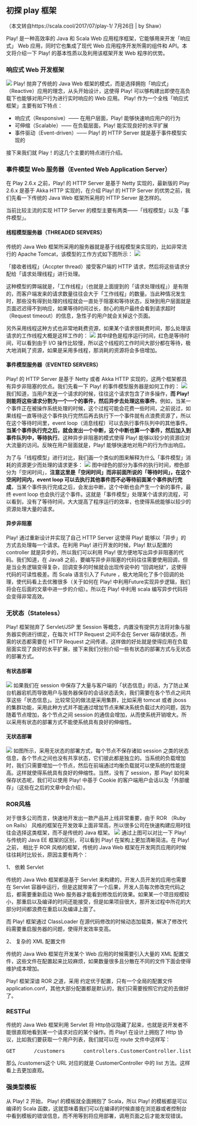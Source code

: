 ## 初探 play 框架
（本文转自https://scala.cool/2017/07/play-1/ 7月26日  | by Shaw）

Play! 是一种高效率的 Java 和 Scala Web 应用程序框架，它能够用来开发「响应式」 Web 应用，同时它也集成了现代 Web 应用程序开发所需的组件和 API。本文将介绍一下 Play! 的基本性质以及利用该框架开发 Web 程序的优势。


### 响应式 Web 开发框架
![](https://i.imgur.com/mol54qM.png)
Play! 抛弃了传统的 Java Web 框架的模式，而是选择拥抱「响应式」（Reactive）应用的理念，从头开始设计，这使得 Play! 可以够构建出即使在高负载下也能够对用户行为进行实时响应的 Web 应用。 Play! 作为一个全栈「响应式框架」主要有如下特点：

* 响应式（Responsive）—— 在用户层面，Play! 能够快速响应用户的行为
* 可伸缩（Scalable）—— 在负载层面，Play! 能实现良好的水平扩展
* 事件驱动（Event-driven）—— Play! 的 HTTP Server 就是基于事件模型实现的

接下来我们就 Play！的这几个主要的特点进行介绍。



### 事件模型 Web 服务器（Evented Web Application Server）

在 Play 2.6.x 之前，Play! 的 HTTP Server 是基于 Netty 实现的，最新版的 Play 2.6.x 是基于 Akka HTTP 实现的，在介绍 Play! 的 HTTP Server 的优势之前，我们先看一下传统的 Java Web 框架所采用的 HTTP Server 是怎样的。

当前比较主流的实现 HTTP Server 的模型主要有两类——「线程模型」以及「事件模型」。



#### 线程模型服务器（THREADED SERVERS）
传统的 Java Web 框架所采用的服务器就是基于线程模型来实现的，比如非常流行的 Apache Tomcat，该模型的工作方式如下图所示：
![](https://i.imgur.com/uWFsKhN.png)

「接收者线程」（Accpter thread）接受客户端的 HTTP 请求，然后将这些请求分配给「请求处理线程」进行处理。

这种模型的弊端就是，「工作线程」（也就是上面提到的「请求处理线程」）是有限的，而客户端发来的请求数量往往会大于「工作线程」的数量。当此种情况发生时，那些没有得到处理的线程就会一直处于阻塞和等待状态，反映到用户层面就是页面迟迟得不到响应，如果等待时间过长，耐心的用户最终会看到请求超时（Request timeout）的信息，急性子的用户就会关掉这个页面。

另外采用线程这种方式也非常地耗费资源，如果某个请求很耗费时间，那么处理该请求的工作线程大概是这样工作的：
![](https://i.imgur.com/fGubR9H.png)
其中绿色是程序运行时间，红色是等待时间，可以看到由于 I/O 操作比较慢，所以这个线程的工作时间大部分都在等待，极大地消耗了资源，如果是采用多线程，那消耗的资源将会多倍增加。



#### 事件模型服务器（EVENTED SERVERS）
Play! 的 HTTP Server 是基于 Netty 或者 Akka HTTP 实现的，这两个框架都具有异步非阻塞的优点。我们先看一下 Play! 的事件模型服务器是如何工作的：
![](https://i.imgur.com/LEl2k7q.png)
我们知道，当用户发送一个请求的时候，往往这个请求包含了许多操作，**而 Play! 则能将这些请求分割为一个一个的事件，然后异步去处理这些事件**。例如，当某一个事件正在被操作系统处理的时候，这个过程可能会花费一些时间，之前说过，如果线程一直等待这个事件执行完然后再去执行下一个事件就有点浪费资源了，所以在这个等待时间里，event loop（消息线程）可以去执行事件队列中的其他事件。**当某个事件执行完之后，就会发出一个中断，这个中断也算一个事件，然后加入到事件队列中，等待执行**。这种异步非阻塞的模式使得 Play! 能够以较少的资源应对大流量的访问。反映在用户层面就是，Play! 能够快速地对用户的行为作出响应。

为了与「线程模型」进行对比，我们画一个类似的图来解释为什么「事件模型」消耗的资源更少而处理的请求更多：
![](https://i.imgur.com/9UP5K7W.png)
图中绿色的部分为事件的执行时间，橙色部分为「空闲时间」，**注意这里是「空闲时间」而非前面所说的「等待时间」，在这个空闲时间内，event loop 可以去执行其他事件而不必等待前面某个事件执行完成**，当某个事件执行完成之后，会发出中断，这个中断也会产生一个新的事件，最终 event loop 也会执行这个事件。这就是「事件模型」处理某个请求的流程，可以看到，没有了等待时间，大大提高了程序运行的效率，也使得系统能够以较少的资源处理大量的请求。


#### 异步非阻塞
Play! 通过重新设计并实现了自己 HTTP Server 这使得 Play! 能够以「异步」的方式去处理每一个请求。在利用 Play! 进行开发的时候，Play! 默认配置的 controller 就是异步的，所以我们可以利用 Play! 很方便地写出异步非阻塞的代码。我们知道，在 Java8 之前，要编写异步非阻塞的代码往往需要使用回调，但是当业务逻辑变得复杂，回调变多的时候就会出现传说中的 “回调地狱”，这使得代码的可读性极差。而 Scala 语言引入了 Future ，极大地简化了多个回调的处理，使代码看上去优雅很多（关于如何在 Play! 中利用Future实现异步逻辑，我们将会在后面的文章中进一步的介绍）。所以在 Play! 中利用 scala 编写异步代码将会变得非常高效。



### 无状态（Stateless）
Play! 框架抛弃了 Servlet/JSP 里 Session 等概念，内置没有提供方法将对象与服务器实例进行绑定，在每次 HTTP Request 之间不会在 Server 端存储状态，所需的状态都需要在 HTTP Request 之间传递，这样做的好处就是使得应用在负载层面实现了良好的水平扩展，接下来我们分别介绍一些有状态的部署方式与无状态的部署方式。

#### 有状态部署
![](https://i.imgur.com/54xOvLd.png)
如果我们在 session 中保存了大量与客户端的「状态信息」的话，为了防止某台机器宕机而导致用户与服务器保存的会话状态丢失，我们需要在各个节点之间共享这些「状态信息」。比较常见的做法是采用集群，比如采用 tomcat 或者 jboss 的集群功能，采用此种方式并不能通过增加节点来解决系统负载过大的问题，因为随着节点增加，各个节点之间 session 的通信会增加，从而使系统开销增大。所以采用有状态的部署方式不能使系统具有良好的伸缩性。

#### 无状态部署
![](https://i.imgur.com/hI7NeUf.png)
如图所示，采用无状态的部署方式，每个节点不保存诸如 session 之类的状态信息，各个节点之间也没有共享状态，它们彼此都是独立的。当系统的负载增加时，我们只需要增加一个节点，然后在前端通过均衡负载就可以使系统的性能提高。这样就使得系统具有良好的伸缩性。当然，没有了 session，那 Play! 如何来保存状态呢，我们可以使用 Play! 中基于 Cookie 的客户端用户会话以及「外部缓存」（这些在之后的文章中会介绍）。



### ROR风格
对于很多公司而言，快速地开发出一款产品并上线非常重要，由于 ROR （Ruby on Rails） 风格的框架在开发效率上面非常高，所以很多公司在快速构建应用时往往会选择这类框架，而不是传统的 Java 框架。
![](https://i.imgur.com/kIV5UwM.png)
通过上图可以对比一下 Play! 与传统的 Java EE 框架的区别，可以看到 Play! 在架构上更加清晰简洁。在 Play! 之前， 相比于 ROR 风格的框架，传统的 Java Web 框架在开发网页应用的时候往往耗时比较长，原因主要有两个：

1、 依赖 Servlet

传统的 Java Web 框架都是基于 Servlet 来构建的，开发人员开发的应用也需要在 Servlet 容器中运行，但是这就带来了一个后果，开发人员每次修改完代码之后，都需要重新启动 Web 服务器才能看到修改后的效果。如果某一个项目规模较小，那重启以及编译的时间还能接受，但是如果项目很大，那开发过程中所花的大部分时间都浪费在重启以及编译上面了。

而 Play! 框架通过 ClassLoader 在源代码修改的时候动态加载类，解决了修改代码需要重启服务器的问题，使得开发效率变高。

2、 复杂的 XML 配置文件

传统的 Java Web 框架在开发某个 Web 应用的时候需要引入大量的 XML 配置文件，这些文件在配置起来比较麻烦，如果数量很多且分散在不同的文件下面会使得维护成本增加。

Play! 框架深谙 ROR 之道，采用 约定优于配置，只有一个全局的配置文件 application.conf，其他大部分配置都是默认的，我们只需要按照它约定的去做好了。


### RESTFul
传统的 Java Web 框架利用 Servlet 将 Http协议隐藏了起来，也就是说开发者不能很直观地看到某一个请求对应的某个操作。而 Play! 在设计上拥抱了 Http 协议，比如我们要获取一个用户列表，我们就可以在 route 文件中这样写：
<pre>
GET      /customers      controllers.CustomerController.list
</pre>

那么 /customers这个 URL 对应的就是 CustomerController 中的 list 方法。这样看上去更加直观。


### 强类型模板
从 Play! 2 开始， Play! 的模板就全面拥抱了 Scala，所以 Play! 的模板都是可以编译的 Scala 函数，这就意味着我们可以在编译的时候直接在浏览器或者控制台中看到模板的错误信息，而不用等到将应用部署，调用页面之后才能发现错误。